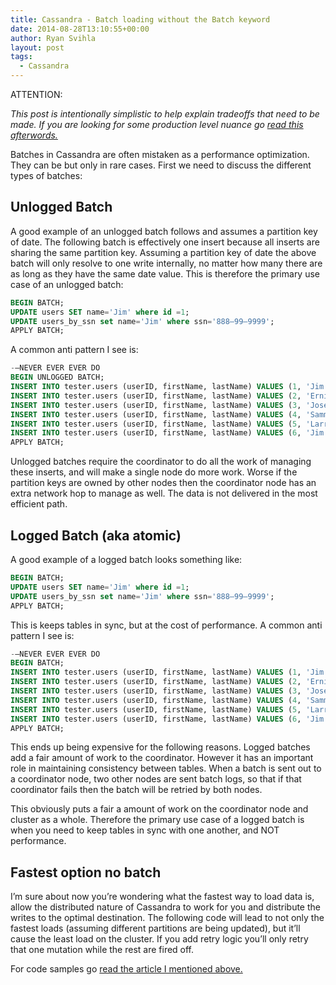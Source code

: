 ```yaml
---
title: Cassandra - Batch loading without the Batch keyword
date: 2014-08-28T13:10:55+00:00
author: Ryan Svihla
layout: post
tags:
  - Cassandra
---
```

ATTENTION:

_This post is intentionally simplistic to help explain tradeoffs that need to be made. If you are looking for some production level nuance go [read this afterwords.](https://blog.foundev.pro/2016/04/29/cassandra-batch-loading-without-the-batch-the-nuanced-edition.html)_

Batches in Cassandra are often mistaken as a performance optimization. They can be but only in rare cases. First we need to discuss the different types of batches:

## Unlogged Batch

A good example of an unlogged batch follows and assumes a partition key of date. The following batch is effectively one insert because all inserts are sharing the same partition key. Assuming a partition key of date the above batch will only resolve to one write internally, no matter how many there are as long as they have the same date value. This is therefore the primary use case of an unlogged batch:

```sql
BEGIN BATCH; 
UPDATE users SET name='Jim' where id =1; 
UPDATE users_by_ssn set name='Jim' where ssn='888–99–9999'; 
APPLY BATCH;
```

A common anti pattern I see is:

```sql
-—NEVER EVER EVER DO 
BEGIN UNLOGGED BATCH;
INSERT INTO tester.users (userID, firstName, lastName) VALUES (1, 'Jim', 'James') 
INSERT INTO tester.users (userID, firstName, lastName) VALUES (2, 'Ernie', 'Orosco') 
INSERT INTO tester.users (userID, firstName, lastName) VALUES (3, 'Jose', 'Garza') 
INSERT INTO tester.users (userID, firstName, lastName) VALUES (4, 'Sammy', 'Mason') 
INSERT INTO tester.users (userID, firstName, lastName) VALUES (5, 'Larry', 'Bird') 
INSERT INTO tester.users (userID, firstName, lastName) VALUES (6, 'Jim', 'Smith') 
APPLY BATCH; 
```

Unlogged batches require the coordinator to do all the work of managing these inserts, and will make a single node do more work. Worse if the partition keys are owned by other nodes then the coordinator node has an extra network hop to manage as well. The data is not delivered in the most efficient path.

## Logged Batch (aka atomic)

A good example of a logged batch looks something like:

```sql
BEGIN BATCH; 
UPDATE users SET name='Jim' where id =1; 
UPDATE users_by_ssn set name='Jim' where ssn='888–99–9999'; 
APPLY BATCH;
```

This is keeps tables in sync, but at the cost of performance. A common anti pattern I see is:

```sql
-—NEVER EVER EVER DO 
BEGIN BATCH; 
INSERT INTO tester.users (userID, firstName, lastName) VALUES (1, 'Jim', 'James') 
INSERT INTO tester.users (userID, firstName, lastName) VALUES (2, 'Ernie', 'Orosco') 
INSERT INTO tester.users (userID, firstName, lastName) VALUES (3, 'Jose', 'Garza') 
INSERT INTO tester.users (userID, firstName, lastName) VALUES (4, 'Sammy', 'Mason') 
INSERT INTO tester.users (userID, firstName, lastName) VALUES (5, 'Larry', 'Bird') 
INSERT INTO tester.users (userID, firstName, lastName) VALUES (6, 'Jim', 'Smith') 
APPLY BATCH; 
```

This ends up being expensive for the following reasons. Logged batches add a fair amount of work to the coordinator. However it has an important role in maintaining consistency between tables. When a batch is sent out to a coordinator node, two other nodes are sent batch logs, so that if that coordinator fails then the batch will be retried by both nodes.

This obviously puts a fair a amount of work on the coordinator node and cluster as a whole. Therefore the primary use case of a logged batch is when you need to keep tables in sync with one another, and NOT performance.

## Fastest option no batch

I’m sure about now you’re wondering what the fastest way to load data is, allow the distributed nature of Cassandra to work for you and distribute the writes to the optimal destination. The following code will lead to not only the fastest loads (assuming different partitions are being updated), but it’ll cause the least load on the cluster. If you add retry logic you’ll only retry that one mutation while the rest are fired off.

For code samples go [read the article I mentioned above.](https://blog.foundev.pro/2016/04/29/cassandra-batch-loading-without-the-batch-the-nuanced-edition.html)
